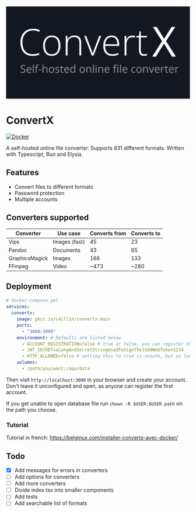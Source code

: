 ![ConvertX](images/logo.png)
# ConvertX
[![Docker](https://github.com/C4illin/ConvertX/actions/workflows/docker-publish.yml/badge.svg?branch=main)](https://github.com/C4illin/ConvertX/actions/workflows/docker-publish.yml)

A self-hosted online file converter. Supports 831 different formats. Written with Typescript, Bun and Elysia.

## Features

- Convert files to different formats
- Password protection
- Multiple accounts

## Converters supported

| Converter      | Use case      | Converts from | Converts to |
|----------------|---------------|---------------|-------------|
| Vips           | Images (fast) | 45            | 23          |
| Pandoc         | Documents     | 43            | 65          |
| GraphicsMagick | Images        | 166           | 133         |
| FFmpeg         | Video         | ~473          | ~280        |

<!-- many ffmpeg fileformats are duplicates -->

## Deployment

```yml
# docker-compose.yml
services:
  convertx: 
    image: ghcr.io/c4illin/convertx:main
    ports:
      - "3000:3000"
    environment: # Defaults are listed below
      - ACCOUNT_REGISTRATION=false # true or false, you can register the first account even though this is disabled
      - JWT_SECRET=aLongAndSecretStringUsedToSignTheJSONWebToken1234
      - HTTP_ALLOWED=false # setting this to true is unsafe, but as long as it locally and you trust your local network there is no problem
    volumes:
      - /path/you/want:/app/data
```

<!-- or

```bash
docker run ghcr.io/c4illin/convertx:master -p 3000:3000 -e ACCOUNT_REGISTRATION=false -v /path/you/want:/app/data
``` -->

Then visit `http://localhost:3000` in your browser and create your account. Don't leave it unconfigured and open, as anyone can register the first account.

If you get unable to open database file run `chown -R $USER:$USER path` on the path you choose.

### Tutorial

Tutorial in french: https://belginux.com/installer-convertx-avec-docker/

## Todo
- [x] Add messages for errors in converters
- [ ] Add options for converters
- [ ] Add more converters
- [ ] Divide index.tsx into smaller components
- [ ] Add tests
- [ ] Add searchable list of formats
